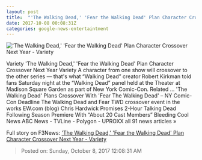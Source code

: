 ```yaml
---
layout: post
title:  "'The Walking Dead,' 'Fear the Walking Dead' Plan Character Crossover Next Year - Variety"
date: 2017-10-08 00:08:31Z
categories: google-news-entertaintment
---
```


!['The Walking Dead,' 'Fear the Walking Dead' Plan Character Crossover Next Year - Variety](https://pmcvariety.files.wordpress.com/2017/03/the-walking-dead-rick-michonne-712.jpg?w=700&h=393&crop=1)

Variety 'The Walking Dead,' 'Fear the Walking Dead' Plan Character Crossover Next Year Variety A character from one show will crossover to the other series — that's what “Walking Dead” creator Robert Kirkman told fans Saturday night at the “Walking Dead” panel held at the Theater at Madison Square Garden as part of New York Comic-Con. Related ... 'The Walking Dead' Plans Crossover With 'Fear The Walking Dead' – NY Comic-Con Deadline The Walking Dead and Fear TWD crossover event in the works EW.com (blog) Chris Hardwick Promises 2-Hour Talking Dead Following Season Premiere With “About 20 Cast Members” Bleeding Cool News ABC News - TVLine - Polygon - UPROXX all 91 news articles »


Full story on F3News: ['The Walking Dead,' 'Fear the Walking Dead' Plan Character Crossover Next Year - Variety](http://www.f3nws.com/n/KbZPtC)

> Posted on: Sunday, October 8, 2017 12:08:31 AM
